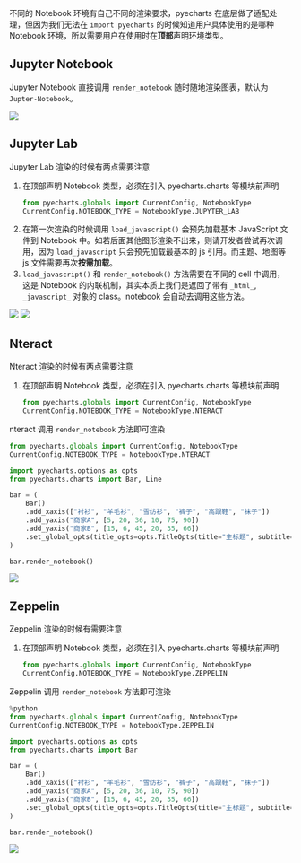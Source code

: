 不同的 Notebook 环境有自己不同的渲染要求，pyecharts 在底层做了适配处理，但因为我们无法在 `import pyecharts` 的时候知道用户具体使用的是哪种 Notebook 环境，所以需要用户在使用时在**顶部**声明环境类型。

## Jupyter Notebook

Jupyter Notebook 直接调用 `render_notebook` 随时随地渲染图表，默认为 `Jupter-Notebook`。

![](https://user-images.githubusercontent.com/19553554/55602094-715ad580-5796-11e9-8477-d745ce9b8a20.png)

## Jupyter Lab

Jupyter Lab 渲染的时候有两点需要注意
1. 在顶部声明 Notebook 类型，必须在引入 pyecharts.charts 等模块前声明
    ```python
    from pyecharts.globals import CurrentConfig, NotebookType
    CurrentConfig.NOTEBOOK_TYPE = NotebookType.JUPYTER_LAB
    ```
2. 在第一次渲染的时候调用 `load_javascript()` 会预先加载基本 JavaScript 文件到 Notebook 中。如若后面其他图形渲染不出来，则请开发者尝试再次调用，因为 `load_javascript` 只会预先加载最基本的 js 引用。而主题、地图等 js 文件需要再次**按需加载**。
3. `load_javascript()` 和 `render_notebook()` 方法需要在不同的 cell 中调用，这是 Notebook 的内联机制，其实本质上我们是返回了带有 `_html_`, `_javascript_` 对象的 class。notebook 会自动去调用这些方法。

![](https://user-images.githubusercontent.com/19553554/55602584-f2b36780-5798-11e9-8ce4-b579344b3a8f.png)
![](https://user-images.githubusercontent.com/19553554/55602583-f2b36780-5798-11e9-9fcd-ad0de498f7f1.png)

## Nteract

Nteract 渲染的时候有两点需要注意
1. 在顶部声明 Notebook 类型，必须在引入 pyecharts.charts 等模块前声明
    ```python
    from pyecharts.globals import CurrentConfig, NotebookType
    CurrentConfig.NOTEBOOK_TYPE = NotebookType.NTERACT
    ```

nteract 调用 `render_notebook` 方法即可渲染

```python
from pyecharts.globals import CurrentConfig, NotebookType
CurrentConfig.NOTEBOOK_TYPE = NotebookType.NTERACT

import pyecharts.options as opts
from pyecharts.charts import Bar, Line

bar = (
    Bar()
    .add_xaxis(["衬衫", "羊毛衫", "雪纺衫", "裤子", "高跟鞋", "袜子"])
    .add_yaxis("商家A", [5, 20, 36, 10, 75, 90])
    .add_yaxis("商家B", [15, 6, 45, 20, 35, 66])
    .set_global_opts(title_opts=opts.TitleOpts(title="主标题", subtitle="副标题"))
)

bar.render_notebook()
```

![](https://user-images.githubusercontent.com/17564655/60228718-2698b780-98c6-11e9-8d66-a9d8d057c344.png)

## Zeppelin

Zeppelin 渲染的时候有需要注意
1. 在顶部声明 Notebook 类型，必须在引入 pyecharts.charts 等模块前声明
    ```python
    from pyecharts.globals import CurrentConfig, NotebookType
    CurrentConfig.NOTEBOOK_TYPE = NotebookType.ZEPPELIN
    ```

Zeppelin 调用 `render_notebook` 方法即可渲染
```python
%python
from pyecharts.globals import CurrentConfig, NotebookType
CurrentConfig.NOTEBOOK_TYPE = NotebookType.ZEPPELIN

import pyecharts.options as opts
from pyecharts.charts import Bar

bar = (
    Bar()
    .add_xaxis(["衬衫", "羊毛衫", "雪纺衫", "裤子", "高跟鞋", "袜子"])
    .add_yaxis("商家A", [5, 20, 36, 10, 75, 90])
    .add_yaxis("商家B", [15, 6, 45, 20, 35, 66])
    .set_global_opts(title_opts=opts.TitleOpts(title="主标题", subtitle="副标题"))
)

bar.render_notebook()
```

![](https://user-images.githubusercontent.com/17564655/60228824-8abb7b80-98c6-11e9-9435-0fc8777624d0.png)
